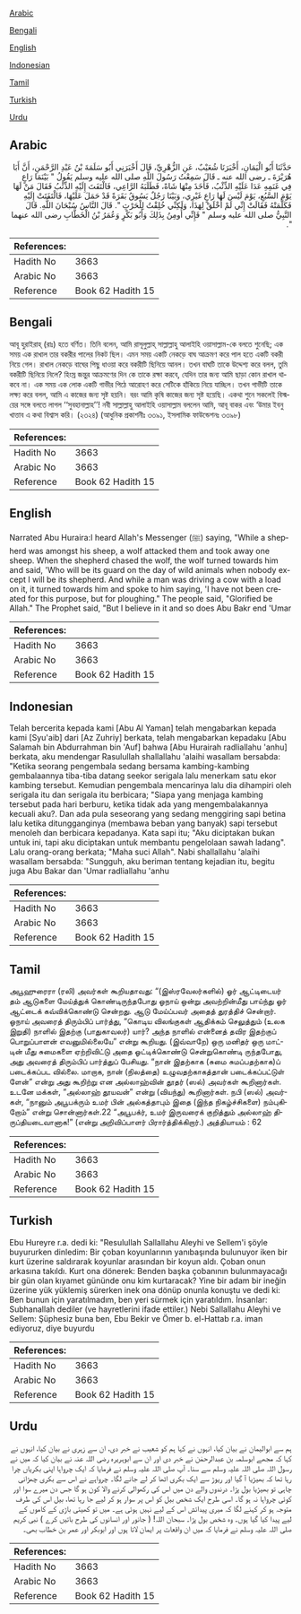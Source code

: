 [Arabic](#arabic)

[Bengali](#bengali)

[English](#english)

[Indonesian](#indonesian)

[Tamil](#tamil)

[Turkish](#turkish)

[Urdu](#urdu)

## Arabic


<div dir="rtl" lang="ar" style={{fontSize:'larger',backgroundColor:'#f8f9fa',padding:20}}>
حَدَّثَنَا أَبُو الْيَمَانِ، أَخْبَرَنَا شُعَيْبٌ، عَنِ الزُّهْرِيِّ، قَالَ أَخْبَرَنِي أَبُو سَلَمَةَ بْنُ عَبْدِ الرَّحْمَنِ، أَنَّ أَبَا هُرَيْرَةَ ـ رضى الله عنه ـ قَالَ سَمِعْتُ رَسُولَ اللَّهِ صلى الله عليه وسلم يَقُولُ ‏"‏ بَيْنَمَا رَاعٍ فِي غَنَمِهِ عَدَا عَلَيْهِ الذِّئْبُ، فَأَخَذَ مِنْهَا شَاةً، فَطَلَبَهُ الرَّاعِي، فَالْتَفَتَ إِلَيْهِ الذِّئْبُ فَقَالَ مَنْ لَهَا يَوْمَ السَّبُعِ، يَوْمَ لَيْسَ لَهَا رَاعٍ غَيْرِي، وَبَيْنَا رَجُلٌ يَسُوقُ بَقَرَةً قَدْ حَمَلَ عَلَيْهَا، فَالْتَفَتَتْ إِلَيْهِ فَكَلَّمَتْهُ فَقَالَتْ إِنِّي لَمْ أُخْلَقْ لِهَذَا، وَلَكِنِّي خُلِقْتُ لِلْحَرْثِ ‏"‏‏.‏ قَالَ النَّاسُ سُبْحَانَ اللَّهِ‏.‏ قَالَ النَّبِيُّ صلى الله عليه وسلم ‏"‏ فَإِنِّي أُومِنُ بِذَلِكَ وَأَبُو بَكْرٍ وَعُمَرُ بْنُ الْخَطَّابِ رضى الله عنهما ‏"‏‏.‏
</div>
<div style={{backgroundColor:'#f8f9fa',padding:20, marginBottom: 10}}><table> <thead> <tr> <th>References:</th> <th></th> </tr> </thead> <tbody><tr><td>Hadith No</td><td>3663</td></tr><tr><td>Arabic No</td><td>3663</td></tr><tr><td>Reference</td><td>Book 62 Hadith 15</td></tr></tbody></table></div>

## Bengali


<div dir="ltr" lang="bn" style={{fontSize:'larger',backgroundColor:'#f8f9fa',padding:20}}>
আবূ হুরাইরাহ্ (রাঃ) হতে বর্ণিত। তিনি বলেন, আমি রাসূলুল্লাহ্ সাল্লাল্লাহু আলাইহি ওয়াসাল্লাম-কে বলতে শুনেছি; এক সময় এক রাখাল তার বকরীর পালের নিকট ছিল। এমন সময় একটি নেকড়ে বাঘ আক্রমণ করে পাল হতে একটি বকরী নিয়ে গেল। রাখাল নেকড়ে বাঘের পিছু ধাওয়া করে বকরীটি ছিনিয়ে আনল। তখন বাঘটি তাকে উদ্দেশ্য করে বলল, তুমি বকরীটি ছিনিয়ে নিলে? হিংস্র জন্তুর আক্রমণের দিন কে তাকে রক্ষা করবে, যেদিন তার জন্য আমি ছাড়া কোন রাখাল থাকবে না। এক সময় এক লোক একটি গাভীর পিঠে আরোহণ করে সেটিকে হাঁকিয়ে নিয়ে যাচ্ছিল। তখন গাভীটি তাকে লক্ষ্য করে বলল, আমি এ কাজের জন্য সৃষ্ট হয়নি। বরং আমি কৃষি কাজের জন্য সৃষ্ট হয়েছি। একথা শুনে সকলেই বিস্ময়ের সঙ্গে বলতে লাগল ‘‘সুবহানাল্লাহ’’! নবী সাল্লাল্লাহু আলাইহি ওয়াসাল্লাম বললেন আমি, আবূ বাকর এবং ‘উমার ইবনু খাত্তাব এ কথা বিশ্বাস করি। (২৩২৪) (আধুনিক প্রকাশনীঃ ৩৩৯১, ইসলামিক ফাউন্ডেশনঃ ৩৩৯৮)
</div>
<div style={{backgroundColor:'#f8f9fa',padding:20, marginBottom: 10}}><table> <thead> <tr> <th>References:</th> <th></th> </tr> </thead> <tbody><tr><td>Hadith No</td><td>3663</td></tr><tr><td>Arabic No</td><td>3663</td></tr><tr><td>Reference</td><td>Book 62 Hadith 15</td></tr></tbody></table></div>

## English


<div dir="ltr" lang="en" style={{fontSize:'larger',backgroundColor:'#f8f9fa',padding:20}}>
Narrated Abu Huraira:I heard Allah's Messenger (ﷺ) saying, "While a shepherd was amongst his sheep, a wolf attacked them and took away one sheep. When the shepherd chased the wolf, the wolf turned towards him and said, 'Who will be its guard on the day of wild animals when nobody except I will be its shepherd. And while a man was driving a cow with a load on it, it turned towards him and spoke to him saying, 'I have not been created for this purpose, but for ploughing." The people said, "Glorified be Allah." The Prophet said, "But I believe in it and so does Abu Bakr end 'Umar
</div>
<div style={{backgroundColor:'#f8f9fa',padding:20, marginBottom: 10}}><table> <thead> <tr> <th>References:</th> <th></th> </tr> </thead> <tbody><tr><td>Hadith No</td><td>3663</td></tr><tr><td>Arabic No</td><td>3663</td></tr><tr><td>Reference</td><td>Book 62 Hadith 15</td></tr></tbody></table></div>

## Indonesian


<div dir="ltr" lang="id" style={{fontSize:'larger',backgroundColor:'#f8f9fa',padding:20}}>
Telah bercerita kepada kami [Abu Al Yaman] telah mengabarkan kepada kami [Syu'aib] dari [Az Zuhriy] berkata, telah mengabarkan kepadaku [Abu Salamah bin Abdurrahman bin 'Auf] bahwa [Abu Hurairah radliallahu 'anhu] berkata, aku mendengar Rasulullah shallallahu 'alaihi wasallam bersabda: "Ketika seorang pengembala sedang bersama kambing-kambing gembalaannya tiba-tiba datang seekor serigala lalu menerkam satu ekor kambing tersebut. Kemudian pengembala mencarinya lalu dia dihampiri oleh serigala itu dan serigala itu berbicara; "Siapa yang menjaga kambing tersebut pada hari berburu, ketika tidak ada yang mengembalakannya kecuali aku?. Dan ada pula seseorang yang sedang menggiring sapi betina lalu ketika ditungganginya (membawa beban yang banyak) sapi tersebut menoleh dan berbicara kepadanya. Kata sapi itu; "Aku diciptakan bukan untuk ini, tapi aku diciptakan untuk membantu pengelolaan sawah ladang". Lalu orang-orang berkata; "Maha suci Allah". Nabi shallallahu 'alaihi wasallam bersabda: "Sungguh, aku beriman tentang kejadian itu, begitu juga Abu Bakar dan 'Umar radliallahu 'anhu
</div>
<div style={{backgroundColor:'#f8f9fa',padding:20, marginBottom: 10}}><table> <thead> <tr> <th>References:</th> <th></th> </tr> </thead> <tbody><tr><td>Hadith No</td><td>3663</td></tr><tr><td>Arabic No</td><td>3663</td></tr><tr><td>Reference</td><td>Book 62 Hadith 15</td></tr></tbody></table></div>

## Tamil


<div dir="ltr" lang="ta" style={{fontSize:'larger',backgroundColor:'#f8f9fa',padding:20}}>
அபூஹுரைரா (ரலி) அவர்கள் கூறியதாவது: “(இஸ்ரவேலர்களில்) ஓர் ஆட்டிடையர் தம் ஆடுகளை மேய்த்துக் கொண்டிருந்தபோது ஓநாய் ஒன்று அவற்றின்மீது பாய்ந்து ஓர் ஆட்டைக் கவ்விக்கொண்டு சென்றது. ஆடு மேய்ப்பவர் அதைத் துரத்திச் சென்றார். ஓநாய் அவரைத் திரும்பிப் பார்த்து, “கொடிய விலங்குகள் ஆதிக்கம் செலுத்தும் (உலக இறுதி) நாளில் இதற்கு (பாதுகாவலர்) யார்? அந்த நாளில் என்னைத் தவிர இதற்குப் பொறுப்பாளன் எவனுமில்லையே” என்று கூறியது. (இவ்வாறே) ஒரு மனிதர் ஒரு மாட்டின் மீது சுமைகளை ஏற்றிவிட்டு அதை ஓட்டிக்கொண்டு சென்றுகொண்டி ருந்தபோது, அது அவரைத் திரும்பிப் பார்த்துப் பேசியது. “நான் இதற்காக (சுமை சுமப்பதற்காக)ப் படைக்கப்பட வில்லை. மாறாக, நான் (நிலத்தை) உழுவதற்காகத்தான் படைக்கப்பட்டுள் ளேன்” என்று அது கூறிற்று என அல்லாஹ்வின் தூதர் (ஸல்) அவர்கள் கூறினார்கள். உடனே மக்கள், “அல்லாஹ் தூயவன்” என்று (வியந்து) கூறினார்கள். நபி (ஸல்) அவர்கள், “நானும் அபூபக்ரும் உமர் பின் அல்கத்தாபும் இதை (இந்த நிகழ்ச்சிகளை) நம்புகிறோம்” என்று சொன்னார்கள்.22 “அபூபக்ர், உமர் இருவரைக் குறித்தும் அல்லாஹ் திருப்தியடைவானாக!” (என்று அறிவிப்பாளர் பிரார்த்திக்கிறார்.) அத்தியாயம் : 62
</div>
<div style={{backgroundColor:'#f8f9fa',padding:20, marginBottom: 10}}><table> <thead> <tr> <th>References:</th> <th></th> </tr> </thead> <tbody><tr><td>Hadith No</td><td>3663</td></tr><tr><td>Arabic No</td><td>3663</td></tr><tr><td>Reference</td><td>Book 62 Hadith 15</td></tr></tbody></table></div>

## Turkish


<div dir="ltr" lang="tr" style={{fontSize:'larger',backgroundColor:'#f8f9fa',padding:20}}>
Ebu Hureyre r.a. dedi ki: "Resulullah Sallallahu Aleyhi ve Sellem'i şöyle buyururken dinledim: Bir çoban koyunlarının yanıbaşında bulunuyor iken bir kurt üzerine saldırarak koyunlar arasından bir koyun aldı. Çoban onun arkasına takıldı. Kurt ona dönerek: Benden başka çobanının bulunmayacağı bir gün olan kıyamet gününde onu kim kurtaracak? Yine bir adam bir ineğin üzerine yük yüklemiş sürerken inek ona dönüp onunla konuştu ve dedi ki: Ben bunun için yaratılmadım, ben yeri sürmek için yaratıldım. İnsanlar: Subhanallah dediler (ve hayretlerini ifade ettiler.) Nebi Sallallahu Aleyhi ve Sellem: Şüphesiz buna ben, Ebu Bekir ve Ömer b. el-Hattab r.a. iman ediyoruz, diye buyurdu
</div>
<div style={{backgroundColor:'#f8f9fa',padding:20, marginBottom: 10}}><table> <thead> <tr> <th>References:</th> <th></th> </tr> </thead> <tbody><tr><td>Hadith No</td><td>3663</td></tr><tr><td>Arabic No</td><td>3663</td></tr><tr><td>Reference</td><td>Book 62 Hadith 15</td></tr></tbody></table></div>

## Urdu


<div dir="rtl" lang="ur" style={{fontSize:'larger',backgroundColor:'#f8f9fa',padding:20}}>
ہم سے ابوالیمان نے بیان کیا، انہوں نے کہا ہم کو شعیب نے خبر دی، ان سے زہری نے بیان کیا، انہوں نے کہا کہ مجھے ابوسلمہ بن عبدالرحمٰن نے خبر دی اور ان سے ابوہریرہ رضی اللہ عنہ نے بیان کیا کہ میں نے رسول اللہ صلی اللہ علیہ وسلم سے سنا۔ آپ صلی اللہ علیہ وسلم نے فرمایا کہ ایک چرواہا اپنی بکریاں چرا رہا تھا کہ بھیڑیا آ گیا اور ریوڑ سے ایک بکری اٹھا کر لے جانے لگا۔ چرواہے نے اس سے بکری چھڑانی چاہی تو بھیڑیا بول پڑا۔ درندوں والے دن میں اس کی رکھوالی کرنے والا کون ہو گا جس دن میرے سوا اور کوئی چرواہا نہ ہو گا۔ اسی طرح ایک شخص بیل کو اس پر سوار ہو کر لیے جا رہا تھا، بیل اس کی طرف متوجہ ہو کر کہنے لگا کہ میری پیدائش اس کے لیے نہیں ہوئی ہے۔ میں تو کھیتی باڑی کے کاموں کے لیے پیدا کیا گیا ہوں۔ وہ شخص بول پڑا۔ سبحان اللہ! ( جانور اور انسانوں کی طرح باتیں کرے ) نبی کریم صلی اللہ علیہ وسلم نے فرمایا کہ میں ان واقعات پر ایمان لاتا ہوں اور ابوبکر اور عمر بن خطاب بھی۔
</div>
<div style={{backgroundColor:'#f8f9fa',padding:20, marginBottom: 10}}><table> <thead> <tr> <th>References:</th> <th></th> </tr> </thead> <tbody><tr><td>Hadith No</td><td>3663</td></tr><tr><td>Arabic No</td><td>3663</td></tr><tr><td>Reference</td><td>Book 62 Hadith 15</td></tr></tbody></table></div>